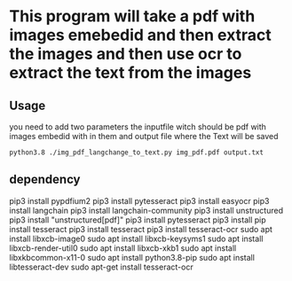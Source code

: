 # This program will take a pdf with images emebedid and then extract the images and then use ocr to extract the text from the images

## Usage
you need to add two parameters the inputfile witch should be pdf with images embedid with in them and output file where the Text will be saved

    python3.8 ./img_pdf_langchange_to_text.py img_pdf.pdf output.txt

## dependency
pip3 install pypdfium2
pip3 install pytesseract
pip3 install easyocr
pip3 install langchain
pip3 install langchain-community
pip3 install unstructured
pip3 install "unstructured[pdf]"
pip3 install pytesseract
pip3 install pip install tesseract
pip3 install tesseract
pip3 install tesseract-ocr
sudo apt install libxcb-image0
sudo apt install libxcb-keysyms1
sudo apt install libxcb-render-util0
sudo apt install libxcb-xkb1
sudo apt install libxkbcommon-x11-0
sudo apt install python3.8-pip
sudo apt install libtesseract-dev
sudo apt-get install tesseract-ocr



